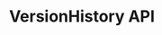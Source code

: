 ---
title: VersionHistory API
description: >
  A web service API for retrieving information about Chrome versions and releases.
layout: 'layouts/project-landing.njk'
---